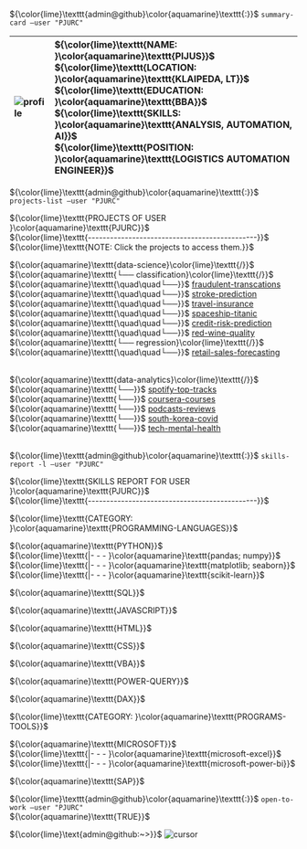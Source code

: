 ${\color{lime}\texttt{admin@github}\color{aquamarine}\texttt{:}}$ ${\texttt{summary-card --user "PJURC"}}$

![profile](https://i.imgur.com/YVcZ81t.gif) | ${\color{lime}\texttt{NAME: }\color{aquamarine}\texttt{PIJUS}}$ <br> ${\color{lime}\texttt{LOCATION: }\color{aquamarine}\texttt{KLAIPEDA, LT}}$ <br> ${\color{lime}\texttt{EDUCATION: }\color{aquamarine}\texttt{BBA}}$ <br> ${\color{lime}\texttt{SKILLS: }\color{aquamarine}\texttt{ANALYSIS, AUTOMATION, AI}}$ <br> ${\color{lime}\texttt{POSITION: }\color{aquamarine}\texttt{LOGISTICS AUTOMATION ENGINEER}}$
:--|:--

${\color{lime}\texttt{admin@github}\color{aquamarine}\texttt{:}}$ ${\texttt{projects-list --user "PJURC"}}$

${\color{lime}\texttt{PROJECTS OF USER }\color{aquamarine}\texttt{PJURC}}$ <br> 
${\color{lime}\texttt{----------------------------------------------}}$ <br>
${\color{lime}\texttt{NOTE: Click the projects to access them.}}$ <br>

${\color{aquamarine}\texttt{data-science}\color{lime}\texttt{/}}$ <br>
${\color{aquamarine}\texttt{└── classification}\color{lime}\texttt{/}}$ <br>
${\color{aquamarine}\texttt{\quad\quad└──}}$
[fraudulent-transcations](https://github.com/PJURC-data-science/fraudulent-transactions) <br>
${\color{aquamarine}\texttt{\quad\quad└──}}$
[stroke-prediction](https://github.com/PJURC-data-science/stroke-prediction) <br>
${\color{aquamarine}\texttt{\quad\quad└──}}$
[travel-insurance](https://github.com/PJURC-data-science/travel-insurance) <br>
${\color{aquamarine}\texttt{\quad\quad└──}}$
[spaceship-titanic](https://github.com/PJURC-data-science/spaceship-titanic) <br>
${\color{aquamarine}\texttt{\quad\quad└──}}$
[credit-risk-prediction](https://github.com/PJURC-data-science/credit-risk-prediction) <br>
${\color{aquamarine}\texttt{\quad\quad└──}}$
[red-wine-quality](https://github.com/PJURC-data-science/red-wine-quality) <br>
${\color{aquamarine}\texttt{└── regression}\color{lime}\texttt{/}}$ <br>
${\color{aquamarine}\texttt{\quad\quad└──}}$
[retail-sales-forecasting](https://github.com/PJURC-data-science/retail-sales-forecasting) <br>
<br>

${\color{aquamarine}\texttt{data-analytics}\color{lime}\texttt{/}}$ <br>
${\color{aquamarine}\texttt{└──}}$
[spotify-top-tracks](https://github.com/PJURC-data-analysis/spotify-top-tracks) <br>
${\color{aquamarine}\texttt{└──}}$
[coursera-courses](https://github.com/PJURC-data-analysis/coursera-courses) <br>
${\color{aquamarine}\texttt{└──}}$
[podcasts-reviews](https://github.com/PJURC-data-analysis/podcasts-reviews) <br>
${\color{aquamarine}\texttt{└──}}$
[south-korea-covid](https://github.com/PJURC-data-analysis/south-korea-covid) <br>
${\color{aquamarine}\texttt{└──}}$
[tech-mental-health](https://github.com/PJURC-data-analysis/tech-mental-health) <br>
<br>

${\color{lime}\texttt{admin@github}\color{aquamarine}\texttt{:}}$ ${\texttt{skills-report -l --user "PJURC"}}$

${\color{lime}\texttt{SKILLS REPORT FOR USER }\color{aquamarine}\texttt{PJURC}}$ <br> ${\color{lime}\texttt{----------------------------------------------}}$ <br>

${\color{lime}\texttt{CATEGORY: }\color{aquamarine}\texttt{PROGRAMMING-LANGUAGES}}$ <br>

${\color{aquamarine}\texttt{PYTHON}}$ <br>
${\color{lime}\texttt{|- - - }\color{aquamarine}\texttt{pandas; numpy}}$ <br>
${\color{lime}\texttt{|- - - }\color{aquamarine}\texttt{matplotlib; seaborn}}$ <br>
${\color{lime}\texttt{|- - - }\color{aquamarine}\texttt{scikit-learn}}$ <br>

${\color{aquamarine}\texttt{SQL}}$ <br>

${\color{aquamarine}\texttt{JAVASCRIPT}}$ <br>

${\color{aquamarine}\texttt{HTML}}$ <br>

${\color{aquamarine}\texttt{CSS}}$ <br>

${\color{aquamarine}\texttt{VBA}}$ <br>

${\color{aquamarine}\texttt{POWER-QUERY}}$ <br>

${\color{aquamarine}\texttt{DAX}}$ <br>

${\color{lime}\texttt{CATEGORY: }\color{aquamarine}\texttt{PROGRAMS-TOOLS}}$ <br>

${\color{aquamarine}\texttt{MICROSOFT}}$ <br>
${\color{lime}\texttt{|- - - }\color{aquamarine}\texttt{microsoft-excel}}$ <br>
${\color{lime}\texttt{|- - - }\color{aquamarine}\texttt{microsoft-power-bi}}$ <br>

${\color{aquamarine}\texttt{SAP}}$ <br>

${\color{lime}\texttt{admin@github}\color{aquamarine}\texttt{:}}$ ${\texttt{open-to-work --user "PJURC"}}$ <br>
${\color{aquamarine}\texttt{TRUE}}$

${\color{lime}\text{admin@github:~>}}$ ![cursor](https://imgur.com/sMuLDBc.gif)
